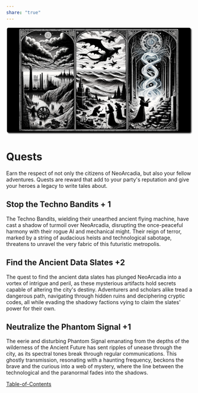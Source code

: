 ```yaml
---
share: "true"
---
```


![quests](./quests.png)  
  
# Quests  
  
Earn the respect of not only the citizens of NeoArcadia, but also your fellow adventures. Quests are reward that add to your party's reputation and give your heroes a legacy to write tales about.  
  
## Stop the Techno Bandits + 1  
  
The Techno Bandits, wielding their unearthed ancient flying machine, have cast a shadow of turmoil over NeoArcadia, disrupting the once-peaceful harmony with their rogue AI and mechanical might. Their reign of terror, marked by a string of audacious heists and technological sabotage, threatens to unravel the very fabric of this futuristic metropolis.  
  
## Find the Ancient Data Slates +2  
  
The quest to find the ancient data slates has plunged NeoArcadia into a vortex of intrigue and peril, as these mysterious artifacts hold secrets capable of altering the city's destiny. Adventurers and scholars alike tread a dangerous path, navigating through hidden ruins and deciphering cryptic codes, all while evading the shadowy factions vying to claim the slates' power for their own.  
  
## Neutralize the Phantom Signal +1  
  
The eerie and disturbing Phantom Signal emanating from the depths of the wilderness of the Ancient Future has sent ripples of unease through the city, as its spectral tones break through regular communications. This ghostly transmission, resonating with a haunting frequency, beckons the brave and the curious into a web of mystery, where the line between the technological and the paranormal fades into the shadows.  
  
[Table-of-Contents](adventures/Techno-Bandits-of-Turing-Wood/Table-of-Contents.md)
